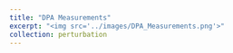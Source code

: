 ```yaml
---
title: "DPA Measurements"
excerpt: "<img src='../images/DPA_Measurements.png'>"
collection: perturbation
---
```



